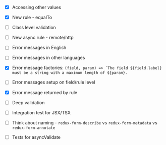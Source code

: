 - [x] Accessing other values
- [x] New rule - equalTo
- [ ] Class level validation
- [ ] New async rule - remote/http
- [ ] Error messages in English
- [ ] Error messages in other languages
- [x] Error message factories: ```(field, param) => `The field ${field.label} must be a string with a maximum length of ${param}.```
- [ ] Error messages setup on field/rule level
- [x] Error message returned by rule
- [ ] Deep validation

- [ ] Integration test for JSX/TSX
- [ ] Think about naming - `redux-form-describe` vs `redux-form-metadata` vs `redux-form-annotate`
- [ ] Tests for asyncValidate 